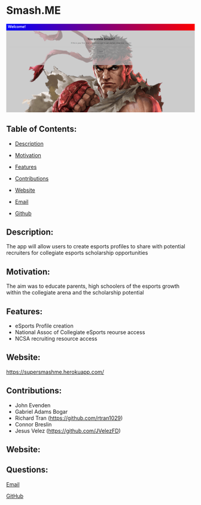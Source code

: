 
  # Smash.ME

  ![Screenshot](Screenshot.png "My Screenshot")


  ## Table of Contents:

  * [Description](#Description)

  * [Motivation](#Motivation)

  * [Features](#Features)

  * [Contributions](#Contributions)

  * [Website](#Website)

  * [Email](#Questions)

  * [Github](#Questions)

  ## Description: 
  The app will allow users to create esports profiles to share with potential recruiters for collegiate esports scholarship opportunities

  ## Motivation: 
  The aim was to educate parents, high schoolers of the esports growth within the collegiate arena and the scholarship potential
  
  ## Features: 
  * eSports Profile creation
  * National Assoc of Collegiate eSports reourse access
  * NCSA recruiting resource access
  

  ## Website:
  https://supersmashme.herokuapp.com/
  

  ## Contributions: 
  * John Evenden 
  * Gabriel Adams Bogar
  * Richard Tran (https://github.com/rtran1029)
  * Connor Breslin
  * Jesus Velez (https://github.com/JVelezFD)

  ## Website: 
  

  ## Questions:

  [Email](mailto:gabeab34@gmail.com)

  [GitHub](https://github.com/gabeab34)

